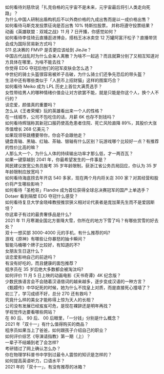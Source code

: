 如何看待刘慈欣说「扎克伯格的元宇宙不是未来，元宇宙最后将引人类走向死路」？  
为什么中国人研制出盾构机后不以外商价格的九成出售而是以一成价格出售？  
如何看待马斯克发投票征询是否出售 10% 特斯拉股票， 并称将遵守投票结果？  
动画《英雄联盟：双城之战》11 月 7 日开播，你感觉如何？  
如何看待李佳琦云直播逛进博会，搭档王冰冰卖空 12 万罐阿富汗松子？直播带货会成为国际贸易新方式吗？  
S11 总决赛的 FMVP 是否更应该给到 JieJie？  
中国古代战乱时为什么会亲人离散？为啥不一起逃？而且就算分别了又相互知道对方具体在哪里，为啥不能去找？  
你觉得 EDG 夺冠后他们的冠军皮肤会怎么选？  
中世纪的骑士头盔很容易被斧子击破，为什么骑士们还争先恐后的带头盔？  
生活中还有哪些类似于「人民币上招财猫」这样的图案巧合？  
如何看待 Meiko 成为 LPL 历史上首位大满贯选手？  
女性带给男人的哪种情绪价值会让对方欲罢不能，就是只能是你这个人，换个人不行的？  
谈恋爱，颜值真的重要吗？  
怎么从《王者荣耀》玩的英雄看出来一个人的性格？  
在一线城市，公司不包吃住的话，月薪 6K 也存不到钱吗？  
如何看待辉瑞称其新冠口服药使高危患者住院、死亡风险直降 89%，其股价大涨市值增长 268 亿美元？  
如果现领导跳槽要带你，你会不会跟他走？  
键盘青轴、黑轴、红轴、茶轴、银轴有什么区别？玩游戏哪个比较好一点？有推荐的性价比高的嘛？  
人那么大一个，为什么人体的持续输出功率才那么低，才一两百瓦？  
如果一键穿越到 2041 年，你最希望发生的一件事是？  
网民建议放宽公务员报考 35 岁年龄限制，获浙江省公务员局回应，你认为 35 岁年龄限制应放宽吗？  
如何看待海底捞去年开店 540 多家，现在两个月内将关店 300 家？对其经营和股价将产生哪些影响？  
如何看待「圣枪哥」Flandre 成为首位获得全球总决赛冠军的国产上单选手？  
Dotaer 看到隔壁 EDG 夺冠什么感受？  
如何看待复旦大学金晓峰教授推崇狭义相对论代表者是庞加莱先生而不是爱因斯坦？  
你这辈子有过的最贵奢侈品是什么?  
2021 年 11 月寒潮全国北方普降大雪，你所在的地方下雪了吗？有哪些赏雪的好去处？  
双十一想买部 3000-4000 元的手机，有什么推荐的吗?  
游戏《原神》有哪些让你暴怒的抽卡瞬间？  
智能马桶哪个牌子比较好，有知道的不?  
女朋友生日送什么 ?  
谈恋爱影响自己的前途吗？  
有没有好吃的，而且健康的面包推荐？  
程序员在 35 岁后绝大多数都会被淘汰吗?  
如何评价 11 月 5 日上映的动画电影《天书奇谭》4K 纪念版？  
少数民族语言会不会随着汉语借词的越来越多，逐步变成汉语的一种方言？  
《甄嬛传》中华妃死的时候，她为什么不找皇上对质，而是直接死心撞墙了？  
初三了，学习成绩不好，总分 270 还有救吗？  
究竟什么样的美女才能称得上惊为天人的长相？  
公司没有发展已经岌岌可危，是现在裸辞还是明年再找？  
学视觉传达要看哪些网站？  
在 80  后、 90 后、 00 后眼里，「一分钱」分别是什么概念？  
2021 年「双十一」有什么值得购买的商品？  
程序员如果当上了爸爸，如何跟孩子介绍自己的职业？  
如何评价综艺《导演请指教》第一期（上）？  
一辈子不结婚到老了会怎样?  
考研错过了网上确认怎么办？  
你在物理学科普书中学到过最令人震惊的知识是怎样的？  
如何提高英语听力，口语水平？  
2021 年的「双十一」，有没有推荐的冰箱？  
